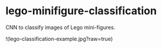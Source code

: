 # lego-minifigure-classification
CNN to classify images of Lego mini-figures.


!(lego-classification-example.jpg?raw=true)

